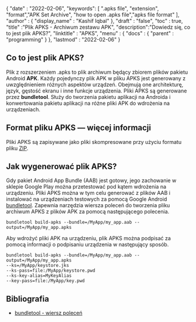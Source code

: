 
{
  "date" : "2022-02-06",
  "keywords": [ ".apks file", "extension", "format","APK Set Archive", "how to open .apks file","apks file format" ],
  "author" : {
    "display_name" : "Kashif Iqbal"
},
  "draft" : "false",
  "toc" : true,
  "title" :"Plik APKS - Archiwum zestawu APK",
  "description":"Dowiedz się, co to jest plik APKS?",
  "linktitle" : "APKS",
  "menu" : {
    "docs" : {
      "parent" : "programming"
}
},
  "lastmod" : "2022-02-06"
}

## Co to jest plik APKS?

Plik z rozszerzeniem .apks to plik archiwum będący zbiorem plików pakietu Android **APK**. Każdy pojedynczy plik APK w pliku APKS jest generowany z uwzględnieniem różnych aspektów urządzeń. Obejmują one architekturę, język, gęstość ekranu i inne funkcje urządzenia. Pliki APKS są generowane przez **bundletool**. Służy do tworzenia pakietu aplikacji na Androida i konwertowania pakietu aplikacji na różne pliki APK do wdrożenia na urządzeniach.

## Format pliku APKS — więcej informacji

Pliki APKS są zapisywane jako pliki skompresowane przy użyciu formatu pliku [ZIP](/pl/compression/zip/).

## Jak wygenerować plik APKS?

Gdy pakiet Android App Bundle (AAB) jest gotowy, jego zachowanie w sklepie Google Play można przetestować pod kątem wdrożenia na urządzeniu. Pliki APKS można w tym celu generować z plików AAB i instalować na urządzeniach testowych za pomocą Google Android [bundletool](https://developer.android.com/tools/bundletool). Zapewnia narzędzia wiersza poleceń do tworzenia pliku archiwum APKS z plików APK za pomocą następującego polecenia.

```
bundletool build-apks --bundle=/MyApp/my_app.aab --output=/MyApp/my_app.apks
```

Aby wdrożyć pliki APK na urządzeniu, plik APKS można podpisać za pomocą informacji o podpisaniu urządzenia w następujący sposób.

```
bundletool build-apks --bundle=/MyApp/my_app.aab --output=/MyApp/my_app.apks
--ks=/MyApp/keystore.jks
--ks-pass=file:/MyApp/keystore.pwd
--ks-key-alias=MyKeyAlias
--key-pass=file:/MyApp/key.pwd
```

## Bibliografia

* [bundletool - wiersz poleceń](https://developer.android.com/tools/bundletool)

